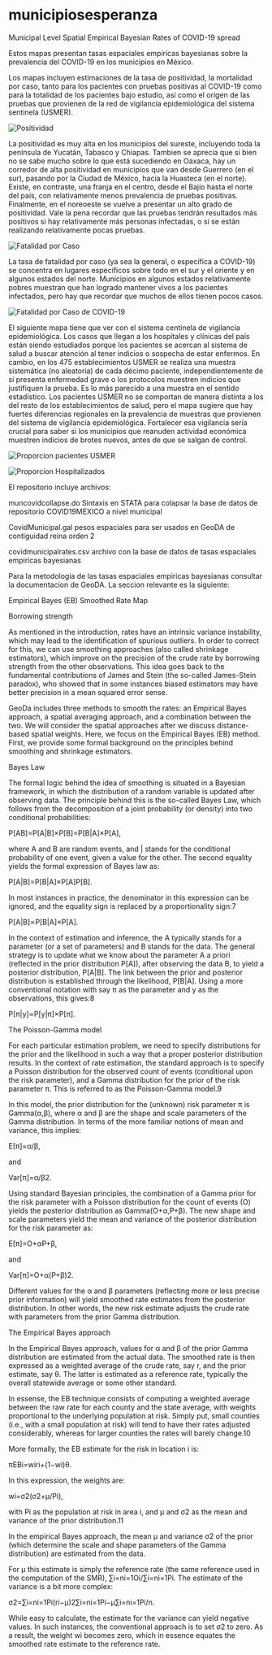 # municipiosesperanza
Municipal Level Spatial Empirical Bayesian Rates of COVID-19 spread

Estos mapas presentan tasas espaciales empíricas bayesianas sobre la prevalencia del COVID-19 en los municipios en México.

Los mapas incluyen estimaciones de la tasa de positividad, la mortalidad por caso, tanto para los pacientes con pruebas positivas al COVID-19 como para la totalidad de los pacientes bajo estudio, así como el orígen de las pruebas que provienen de la red de vigilancia epidemiológica del sistema sentinela (USMER).

![Positividad](/Positividad.jpg)

La positividad es muy alta en los municipios del sureste, incluyendo toda la península de Yucatán, Tabasco y Chiapas. Tambien se aprecia que si bien no se sabe mucho sobre lo que está sucediendo en Oaxaca, hay un corredor de alta positividad en municipios que van desde Guerrero (en el sur), pasando por la Ciudad de México, hacia la Huasteca (en el norte). Existe, en contraste, una franja en el centro, desde el Bajío hasta el norte del país, con relativamente menos prevalencia de pruebas positivas. Finalmente, en el noreoeste se vuelve a presentar un alto grado de positividad. Vale la pena recordar que las pruebas tendrán resultados más positivos si hay relativamente más personas infectadas, o si se están realizando relativamente pocas pruebas. 

![Fatalidad por Caso](/Fatalidad.jpg)

La tasa de fatalidad por caso (ya sea la general, o específica a COVID-19) se concentra en lugares específicos sobre todo en el sur y el oriente y en algunos estados del norte. Municipios en algunos estados relativamente pobres muestran que han logrado mantener vivos a los pacientes infectados, pero hay que recordar que muchos de ellos tienen pocos casos. 

![Fatalidad por Caso de COVID-19](/CFRcovid.jpg)

El siguiente mapa tiene que ver con el sistema centinela de vigilancia epidemiológica. Los casos que llegan a los hospitales y clínicas del país están siendo estudiados porque los pacientes se acercan al sistema de salud a buscar atención al tener indicios o sospecha de estar enfermos. En cambio, en los 475 establecimientos USMER se realiza una muestra sistemática (no aleatoria) de cada décimo paciente, independientemente de si presenta enfermedad grave o los protocolos muestren indicios que justifiquen la prueba. Es lo más parecido a una muestra en el sentido estadístico. Los pacientes USMER no se comportan de manera distinta a los del resto de los establecimientos de salud, pero el mapa sugiere que hay fuertes diferencias regionales en la prevalencia de muestras que provienen del sistema de vigilancia epidemiológica. Fortalecer esa vigilancia sería crucial para saber si los municipios que reanuden actividad económica muestren indicios de brotes nuevos, antes de que se salgan de control. 

![Proporcion pacientes USMER](/usmer.jpg)

![Proporcion Hospitalizados](/hospital.jpg)

El repositorio incluye archivos:

muncovidcollapse.do 
Sintaxis en STATA para colapsar la base de datos de repositorio COVID19MEXICO a nivel municipal

CovidMunicipal.gal 
pesos espaciales para ser usados en GeoDA de contiguidad reina orden 2

covidmunicipalrates.csv 
archivo con la base de datos de tasas espaciales empiricas bayesianas

Para la metodologia de las tasas espaciales empiricas bayesianas consultar la documentacion de GeoDA. La seccion relevante es la siguiente:

Empirical Bayes (EB) Smoothed Rate Map

Borrowing strength

As mentioned in the introduction, rates have an intrinsic variance instability, which may lead to the identification of spurious outliers. In order to correct for this, we can use smoothing approaches (also called shrinkage estimators), which improve on the precision of the crude rate by borrowing strength from the other observations. This idea goes back to the fundamental contributions of James and Stein (the so-called James-Stein paradox), who showed that in some instances biased estimators may have better precision in a mean squared error sense.

GeoDa includes three methods to smooth the rates: an Empirical Bayes approach, a spatial averaging approach, and a combination between the two. We will consider the spatial approaches after we discuss distance-based spatial weights. Here, we focus on the Empirical Bayes (EB) method. First, we provide some formal background on the principles behind smoothing and shrinkage estimators.

Bayes Law

The formal logic behind the idea of smoothing is situated in a Bayesian framework, in which the distribution of a random variable is updated after observing data. The principle behind this is the so-called Bayes Law, which follows from the decomposition of a joint probability (or density) into two conditional probabilities:

P[AB]=P[A|B]×P[B]=P[B|A]×P[A],

where A and B are random events, and | stands for the conditional probability of one event, given a value for the other. The second equality yields the formal expression of Bayes law as:

P[A|B]=P[B|A]×P[A]P[B].

In most instances in practice, the denominator in this expression can be ignored, and the equality sign is replaced by a proportionality sign:7

P[A|B]∝P[B|A]×P[A].

In the context of estimation and inference, the A typically stands for a parameter (or a set of parameters) and B stands for the data. The general strategy is to update what we know about the parameter A a priori (reflected in the prior distribution P[A]), after observing the data B, to yield a posterior distribution, P[A|B]. The link between the prior and posterior distribution is established through the likelihood, P[B|A]. Using a more conventional notation with say π as the parameter and y as the observations, this gives:8

P[π|y]∝P[y|π]×P[π].

The Poisson-Gamma model

For each particular estimation problem, we need to specify distributions for the prior and the likelihood in such a way that a proper posterior distribution results. In the context of rate estimation, the standard approach is to specify a Poisson distribution for the observed count of events (conditional upon the risk parameter), and a Gamma distribution for the prior of the risk parameter π. This is referred to as the Poisson-Gamma model.9

In this model, the prior distribution for the (unknown) risk parameter π is Gamma(α,β), where α and β are the shape and scale parameters of the Gamma distribution. In terms of the more familiar notions of mean and variance, this implies:

E[π]=α/β,

and

Var[π]=α/β2.

Using standard Bayesian principles, the combination of a Gamma prior for the risk parameter with a Poisson distribution for the count of events (O) yields the posterior distribution as Gamma(O+α,P+β). The new shape and scale parameters yield the mean and variance of the posterior distribution for the risk parameter as:

E[π]=O+αP+β,

and

Var[π]=O+α(P+β)2.

Different values for the α and β parameters (reflecting more or less precise prior information) will yield smoothed rate estimates from the posterior distribution. In other words, the new risk estimate adjusts the crude rate with parameters from the prior Gamma distribution.

The Empirical Bayes approach

In the Empirical Bayes approach, values for α and β of the prior Gamma distribution are estimated from the actual data. The smoothed rate is then expressed as a weighted average of the crude rate, say r, and the prior estimate, say θ. The latter is estimated as a reference rate, typically the overall statewide average or some other standard.

In essense, the EB technique consists of computing a weighted average between the raw rate for each county and the state average, with weights proportional to the underlying population at risk. Simply put, small counties (i.e., with a small population at risk) will tend to have their rates adjusted considerably, whereas for larger counties the rates will barely change.10

More formally, the EB estimate for the risk in location i is:

πEBi=wiri+(1−wi)θ.

In this expression, the weights are:

wi=σ2(σ2+μ/Pi),

with Pi as the population at risk in area i, and μ and σ2 as the mean and variance of the prior distribution.11

In the empirical Bayes approach, the mean μ and variance σ2 of the prior (which determine the scale and shape parameters of the Gamma distribution) are estimated from the data.

For μ this estimate is simply the reference rate (the same reference used in the computation of the SMR), ∑i=ni=1Oi/∑i=ni=1Pi. The estimate of the variance is a bit more complex:

σ2=∑i=ni=1Pi(ri−μ)2∑i=ni=1Pi−μ∑i=ni=1Pi/n.

While easy to calculate, the estimate for the variance can yield negative values. In such instances, the conventional approach is to set σ2 to zero. As a result, the weight wi becomes zero, which in essence equates the smoothed rate estimate to the reference rate.
